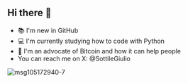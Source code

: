 ## Hi there 👋
- 📚 I'm new in GitHub 
- 💻 I'm currently studying how to code with Python
- 🧡 I'm an advocate of Bitcoin and how it can help people
- You can reach me on X: @SottileGiulio
<!--
**Spartang117/Spartang117** is a ✨ _special_ ✨ repository because its `README.md` (this file) appears on your GitHub profile.

Here are some ideas to get you started:
![msg105172940-7](https://github.com/user-attachments/assets/84d6d5d1-6119-4f94-80ff-b07ef394ce3f)

- 🔭 I’m currently working on ...
- 🌱 I’m currently learning ...
- 👯 I’m looking to collaborate on ...
- 🤔 I’m looking for help with ...
- 💬 Ask me about ...
- 📫 How to reach me: ...
- 😄 Pronouns: ...
- ⚡ Fun fact: ...
-->
![msg105172940-7](https://github.com/user-attachments/assets/1d9ee4fe-fe5f-4f6f-8a07-8cfed7e4640a)
